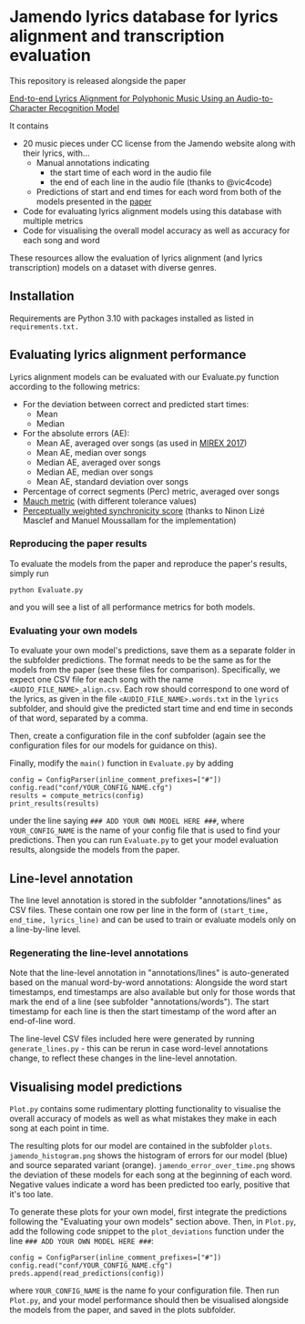 # Jamendo lyrics database for lyrics alignment and transcription evaluation

This repository is released alongside the paper

[End-to-end Lyrics Alignment for Polyphonic Music Using an Audio-to-Character Recognition Model](https://arxiv.org/abs/1902.06797)

It contains 

* 20 music pieces under CC license from the Jamendo website along with their lyrics, with...
  * Manual annotations indicating 
    * the start time of each word in the audio file
    * the end of each line in the audio file (thanks to @vic4code)
  * Predictions of start and end times for each word from both of the models presented in the [paper](https://arxiv.org/abs/1902.06797)
* Code for evaluating lyrics alignment models using this database with multiple metrics
* Code for visualising the overall model accuracy as well as accuracy for each song and word

These resources allow the evaluation of lyrics alignment (and lyrics transcription) models on a dataset with diverse genres.

## Installation

Requirements are Python 3.10 with packages installed as listed in ``requirements.txt.``

## Evaluating lyrics alignment performance

Lyrics alignment models can be evaluated with our Evaluate.py function according to the following metrics:

* For the deviation between correct and predicted start times:
  * Mean
  * Median
* For the absolute errors (AE):
  * Mean AE, averaged over songs (as used in [MIREX 2017](https://www.music-ir.org/mirex/wiki/2017:Automatic_Lyrics-to-Audio_Alignment))
  * Mean AE, median over songs
  * Median AE, averaged over songs
  * Median AE, median over songs
  * Mean AE, standard deviation over songs
* Percentage of correct segments (Perc) metric, averaged over songs
* [Mauch metric](https://citeseerx.ist.psu.edu/viewdoc/summary?doi=10.1.1.310.799) (with different tolerance values)
* [Perceptually weighted synchronicity score](https://zenodo.org/record/5625688) (thanks to Ninon Lizé Masclef and Manuel Moussallam for the implementation)

### Reproducing the paper results

To evaluate the models from the paper and reproduce the paper's results, simply run 

```
python Evaluate.py
```

and you will see a list of all performance metrics for both models.

### Evaluating your own models

To evaluate your own model's predictions, save them as a separate folder in the subfolder predictions. The format needs to be the same as for the models from the paper (see these files for comparison). Specifically, we expect one CSV file for each song with the name ``<AUDIO_FILE_NAME>_align.csv``.
Each row should correspond to one word of the lyrics, as given in the file ``<AUDIO_FILE_NAME>.words.txt`` in the ``lyrics`` subfolder, and should give the predicted start time and end time in seconds of that word, separated by a comma.

Then, create a configuration file in the conf subfolder (again see the configuration files for our models for guidance on this).

Finally, modify the ``main()`` function in ``Evaluate.py`` by adding

```
config = ConfigParser(inline_comment_prefixes=["#"])
config.read("conf/YOUR_CONFIG_NAME.cfg")
results = compute_metrics(config)
print_results(results)
```

under the line saying ``### ADD YOUR OWN MODEL HERE ###``, where ``YOUR_CONFIG_NAME`` is the name of your config file that is used to find your predictions.
Then you can run ``Evaluate.py`` to get your model evaluation results, alongside the models from the paper.

## Line-level annotation

The line level annotation is stored in the subfolder "annotations/lines" as CSV files.
These contain one row per line in the form of `(start_time, end_time, lyrics_line)` and can be 
used to train or evaluate models only on a line-by-line level.

### Regenerating the line-level annotations
Note that the line-level annotation in "annotations/lines" is auto-generated based on the manual 
word-by-word annotations: Alongside the word start timestamps, end timestamps are also 
available but only for those words that mark the end of a line (see subfolder "annotations/words"). 
The start timestamp for each line is then the start timestamp of the word after an end-of-line word.

The line-level CSV files included here were generated by running `generate_lines.py` - this can 
be rerun in case word-level annotations change, to reflect these changes in the line-level 
annotation.


## Visualising model predictions

``Plot.py`` contains some rudimentary plotting functionality to visualise the overall accuracy of models as well as what mistakes they make in each song at each point in time.

The resulting plots for our model are contained in the subfolder ``plots``.
``jamendo_histogram.png`` shows the histogram of errors for our model (blue) and source separated variant (orange).
``jamendo_error_over_time.png`` shows the deviation of these models for each song at the beginning of each word. Negative values indicate a word has been predicted too early, positive that it's too late.

To generate these plots for your own model, first integrate the predictions following the "Evaluating your own models" section above.
Then, in ``Plot.py``, add the following code snippet to the ``plot_deviations`` function under the line ``### ADD YOUR OWN MODEL HERE ###``:

    config = ConfigParser(inline_comment_prefixes=["#"])
    config.read("conf/YOUR_CONFIG_NAME.cfg")
    preds.append(read_predictions(config))
    
where ``YOUR_CONFIG_NAME`` is the name fo your configuration file. 
Then run ``Plot.py``, and your model performance should then be visualised alongside the models from the paper, and saved in the plots subfolder.
